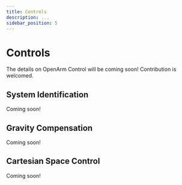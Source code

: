 ```yaml
---
title: Controls
description: ...
sidebar_position: 5
---
```

# Controls

The details on OpenArm Control will be coming soon! Contribution is welcomed.

## System Identification

Coming soon!

## Gravity Compensation

Coming soon!

## Cartesian Space Control

Coming soon!
